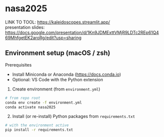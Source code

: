 # nasa2025

LINK TO TOOL: https://kaleidoscopes.streamlit.app/ <br>
presentation slides: https://docs.google.com/presentation/d/1Kn9JDMExttVMjR9LDTc2REp61Q469MhfgetEK2aroRg/edit?usp=sharing


## Environment setup (macOS / zsh)

Prerequisites
- Install Miniconda or Anaconda (https://docs.conda.io)
- Optional: VS Code with the Python extension

1. Create environment (from `environment.yml`)

```bash
# from repo root
conda env create -f environment.yml
conda activate nasa2025
```

2. Install (or re-install) Python packages from `requirements.txt` 

```bash
# with the environment active
pip install -r requirements.txt
```

